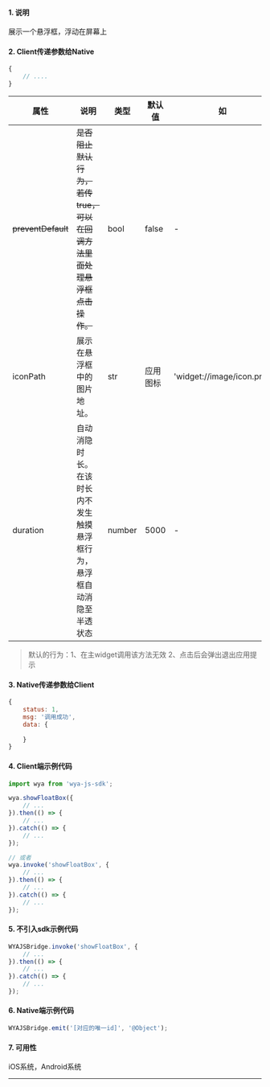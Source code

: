 #### 1. 说明

展示一个悬浮框，浮动在屏幕上

#### 2. Client传递参数给Native

```javascript
{
	// ....
}
```

属性 | 说明 | 类型 | 默认值 | 如
---|---|---|---|---
~~preventDefault~~ | ~~是否阻止默认行为，若传true，可以在回调方法里面处理悬浮框点击操作。~~ | bool | false | -
iconPath | 展示在悬浮框中的图片地址。 | str | 应用图标 | 'widget://image/icon.png'
duration | 自动消隐时长。在该时长内不发生触摸悬浮框行为，悬浮框自动消隐至半透状态 | number | 5000 | -

> 默认的行为：1、在主widget调用该方法无效 2、点击后会弹出退出应用提示

#### 3. Native传递参数给Client

```javascript
{
	status: 1,
	msg: '调用成功',
	data: {
		
	}
}
```

#### 4. Client端示例代码

```javascript
import wya from 'wya-js-sdk';

wya.showFloatBox({
	// ...
}).then(() => {
	// ...
}).catch(() => {
	// ...
});

// 或者
wya.invoke('showFloatBox', {
	// ...
}).then(() => {
	// ...
}).catch(() => {
	// ...
});
```

#### 5. 不引入sdk示例代码

```javascript
WYAJSBridge.invoke('showFloatBox', {
	// ...
}).then(() => {
	// ...
}).catch(() => {
	// ...
});
```

#### 6. Native端示例代码

```javascript
WYAJSBridge.emit('[对应的唯一id]', '@Object');
```

#### 7. 可用性

iOS系统，Android系统

---------

